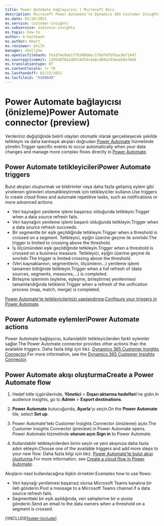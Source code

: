 ```yaml
---
title: Power Automate bağlayıcısı | Microsoft Docs
description: Microsoft Power Automate'te Dynamics 365 Customer Insights'tan akışlar oluşturun.
ms.date: 01/20/2021
ms.service: customer-insights
ms.subservice: audience-insights
ms.topic: how-to
author: m-hartmann
ms.author: mhart
ms.reviewer: philk
manager: shellyha
ms.openlocfilehash: fb1df4e9ab1f78300b8ec1f8dfdfbfbac0e71447
ms.sourcegitcommit: 139548f8a2d0f24d54c4a6c404a743eeeb8ef8e0
ms.translationtype: HT
ms.contentlocale: tr-TR
ms.lasthandoff: 02/15/2021
ms.locfileid: "5268848"
---
```

# <a name="power-automate-connector-preview"></a><span data-ttu-id="57f93-103">Power Automate bağlayıcısı (önizleme)</span><span class="sxs-lookup"><span data-stu-id="57f93-103">Power Automate connector (preview)</span></span>

<span data-ttu-id="57f93-104">Verileriniz değiştiğinde belirli olayları otomatik olarak gerçekleşecek şekilde tetikleyin ve daha karmaşık akışları doğrudan [Power Automate](https://flow.microsoft.com/) hizmetinde yönetin.</span><span class="sxs-lookup"><span data-stu-id="57f93-104">Trigger specific events to occur automatically when your data changes and manage more complex flows directly in [Power Automate](https://flow.microsoft.com/).</span></span>

## <a name="power-automate-triggers"></a><span data-ttu-id="57f93-105">Power Automate tetikleyicileri</span><span class="sxs-lookup"><span data-stu-id="57f93-105">Power Automate triggers</span></span>

<span data-ttu-id="57f93-106">Bulut akışları oluşturmak ve bildirimler veya daha fazla gelişmiş eylem gibi yinelenen görevleri otomatikleştirmek için tetikleyiciler kullanın.</span><span class="sxs-lookup"><span data-stu-id="57f93-106">Use triggers to create cloud flows and automate repetitive tasks, such as notifications or more advanced actions.</span></span> 

- <span data-ttu-id="57f93-107">Veri kaynağını yenileme işlemi başarısız olduğunda tetikleyin.</span><span class="sxs-lookup"><span data-stu-id="57f93-107">Trigger when a data source refresh fails.</span></span> 
- <span data-ttu-id="57f93-108">Veri kaynağını yenileme işlemi başarılı olduğunda tetikleyin.</span><span class="sxs-lookup"><span data-stu-id="57f93-108">Trigger when a data source refresh succeeds.</span></span>
- <span data-ttu-id="57f93-109">Bir segmentte bir eşik geçildiğinde tetikleyin.</span><span class="sxs-lookup"><span data-stu-id="57f93-109">Trigger when a threshold is crossed on a segment.</span></span> <span data-ttu-id="57f93-110">Tetikleyici, eşiğin üzerine geçme ile sınırlıdır.</span><span class="sxs-lookup"><span data-stu-id="57f93-110">The trigger is limited to crossing above the threshold.</span></span>
- <span data-ttu-id="57f93-111">İş ölçümündeki eşik geçildiğinde tetikleyin.</span><span class="sxs-lookup"><span data-stu-id="57f93-111">Trigger when a threshold is crossed on a business measure.</span></span> <span data-ttu-id="57f93-112">Tetikleyici, eşiğin üzerine geçme ile sınırlıdır.</span><span class="sxs-lookup"><span data-stu-id="57f93-112">The trigger is limited crossing above the threshold.</span></span>
- <span data-ttu-id="57f93-113">(Veri kaynaklarının, segmentlerin, ölçümlerin...) yenileme işlemi tamamen bittiğinde tetikleyin.</span><span class="sxs-lookup"><span data-stu-id="57f93-113">Trigger when a full refresh of (data sources, segments, measures,...) is completed.</span></span>
- <span data-ttu-id="57f93-114">Birleşme işleminin (eşleme, eşleşme, birleştirme) yenilenmesi tamamlandığında tetiklenir.</span><span class="sxs-lookup"><span data-stu-id="57f93-114">Trigger when a refresh of the unification process (map, match, merge) is completed.</span></span>

<span data-ttu-id="57f93-115">[Power Automate'te tetikleyicilerinizi yapılandırma](https://flow.microsoft.com/connectors/shared_customerinsights/dynamics-365-customer-insights-connector/).</span><span class="sxs-lookup"><span data-stu-id="57f93-115">[Configure your triggers in Power Automate](https://flow.microsoft.com/connectors/shared_customerinsights/dynamics-365-customer-insights-connector/).</span></span>

## <a name="power-automate-actions"></a><span data-ttu-id="57f93-116">Power Automate eylemleri</span><span class="sxs-lookup"><span data-stu-id="57f93-116">Power Automate actions</span></span>
<span data-ttu-id="57f93-117">Power Automate bağlayıcısı, kullanılabilir tetikleyicilerden farklı eylemler sağlar.</span><span class="sxs-lookup"><span data-stu-id="57f93-117">The Power Automate connector provides other actions than the available triggers.</span></span> <span data-ttu-id="57f93-118">Daha fazla bilgi için bkz. [Dynamics 365 Customer Insights Connector](https://docs.microsoft.com/connectors/customerinsights/).</span><span class="sxs-lookup"><span data-stu-id="57f93-118">For more information, see the [Dynamics 365 Customer Insights Connector](https://docs.microsoft.com/connectors/customerinsights/).</span></span>

## <a name="create-a-power-automate-flow"></a><span data-ttu-id="57f93-119">Power Automate akışı oluşturma</span><span class="sxs-lookup"><span data-stu-id="57f93-119">Create a Power Automate flow</span></span>

1. <span data-ttu-id="57f93-120">Hedef kitle içgörülerinde, **Yönetici** > **Dışarı aktarma hedefleri**'ne gidin.</span><span class="sxs-lookup"><span data-stu-id="57f93-120">In audience insights, go to **Admin** > **Export destinations**.</span></span>

1. <span data-ttu-id="57f93-121">**Power Automate** kutucuğunda, **Ayarla**'yı seçin.</span><span class="sxs-lookup"><span data-stu-id="57f93-121">On the **Power Automate** tile, select **Set up**.</span></span>

1. <span data-ttu-id="57f93-122">Power Automate'teki Customer Insights Connector (önizleme) açılır.</span><span class="sxs-lookup"><span data-stu-id="57f93-122">The Customer Insights Connector (preview) in Power Automate opens.</span></span> <span data-ttu-id="57f93-123">Power Automate hizmetinde **oturum açın**.</span><span class="sxs-lookup"><span data-stu-id="57f93-123">**Sign in** to Power Automate.</span></span>

1. <span data-ttu-id="57f93-124">Kullanılabilir tetikleyicilerden birini seçin ve yeni akışınıza daha fazla adım ekleyin.</span><span class="sxs-lookup"><span data-stu-id="57f93-124">Choose one of the available triggers and add more steps to your new flow.</span></span> <span data-ttu-id="57f93-125">Daha fazla bilgi için bkz. [Power Automate'te bulut akışı oluşturma](https://docs.microsoft.com/power-automate/get-started-logic-flow).</span><span class="sxs-lookup"><span data-stu-id="57f93-125">For more information, see [Create a cloud flow in Power Automate](https://docs.microsoft.com/power-automate/get-started-logic-flow).</span></span>

<span data-ttu-id="57f93-126">Akışların nasıl kullanılacağına ilişkin örnekler:</span><span class="sxs-lookup"><span data-stu-id="57f93-126">Examples how to use flows:</span></span> 
- <span data-ttu-id="57f93-127">Veri kaynağı yenilemesi başarısız olursa Microsoft Teams kanalına bir ileti gönderin.</span><span class="sxs-lookup"><span data-stu-id="57f93-127">Post a message to a Microsoft Teams channel if a data source refresh fails.</span></span> 
- <span data-ttu-id="57f93-128">Segmentteki bir eşik aşıldığında, veri sahiplerine bir e-posta gönderin.</span><span class="sxs-lookup"><span data-stu-id="57f93-128">Send an email to the data owners when a threshold on a segment is crossed.</span></span>



[!INCLUDE[footer-include](../includes/footer-banner.md)]
